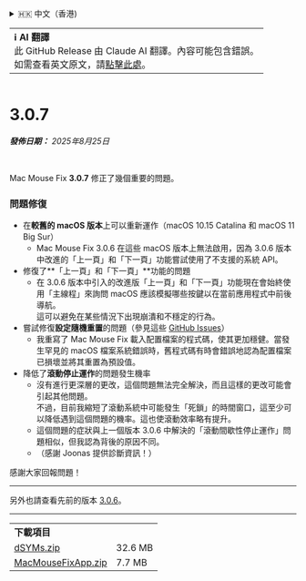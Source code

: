 <details>
<summary>🇭🇰 中文（香港)</summary>

[🇬🇧 English (GitHub Release)](https://github.com/noah-nuebling/mac-mouse-fix/releases/tag/3.0.7)\
[🇩🇪 Deutsch](https://redirect.macmousefix.com/?target=mmf-release&tag=3.0.7&locale=de)\
[🇻🇳 Tiếng Việt](https://redirect.macmousefix.com/?target=mmf-release&tag=3.0.7&locale=vi)\
[🇨🇳 中文 (简体)](https://redirect.macmousefix.com/?target=mmf-release&tag=3.0.7&locale=zh-Hans)\
[🇨🇳 中文 (繁體)](https://redirect.macmousefix.com/?target=mmf-release&tag=3.0.7&locale=zh-Hant)\
**🇭🇰 中文（香港)**\
[🇰🇷 한국어](https://redirect.macmousefix.com/?target=mmf-release&tag=3.0.7&locale=ko)\
[Help translate Mac Mouse Fix to different languages!](https://github.com/noah-nuebling/mac-mouse-fix/discussions/731)
</details>
<table align=><td>
<b>ℹ️ AI 翻譯</b><br>
此 GitHub Release 由 Claude AI 翻譯。內容可能包含錯誤。<br>
如需查看英文原文，請<a href="https://github.com/noah-nuebling/mac-mouse-fix/releases/tag/3.0.7">點擊此處</a>。
</td></table>

<table></table>

# 3.0.7
***發佈日期：** 2025年8月25日*

<br>

Mac Mouse Fix **3.0.7** 修正了幾個重要的問題。

### 問題修復

- 在**較舊的 macOS 版本**上可以重新運作（macOS 10.15 Catalina 和 macOS 11 Big Sur）
    - Mac Mouse Fix 3.0.6 在這些 macOS 版本上無法啟用，因為 3.0.6 版本中改進的「上一頁」和「下一頁」功能嘗試使用了不支援的系統 API。
- 修復了**「上一頁」和「下一頁」**功能的問題
    - 在 3.0.6 版本中引入的改進版「上一頁」和「下一頁」功能現在會始終使用「主線程」來詢問 macOS 應該模擬哪些按鍵以在當前應用程式中前後導航。\
    這可以避免在某些情況下出現崩潰和不穩定的行為。
- 嘗試修復**設定隨機重置**的問題（參見這些 [GitHub Issues](https://github.com/noah-nuebling/mac-mouse-fix/issues?q=is%3Aissue%20label%3A%22Config%20Reset%20Intermittently%22)）
    - 我重寫了 Mac Mouse Fix 載入配置檔案的程式碼，使其更加穩健。當發生罕見的 macOS 檔案系統錯誤時，舊程式碼有時會錯誤地認為配置檔案已損壞並將其重置為預設值。
- 降低了**滾動停止運作**的問題發生機率
    - 沒有進行更深層的更改，這個問題無法完全解決，而且這樣的更改可能會引起其他問題。\
    不過，目前我縮短了滾動系統中可能發生「死鎖」的時間窗口，這至少可以降低遇到這個問題的機率。這也使滾動效率略有提升。
    - 這個問題的症狀與上一個版本 3.0.6 中解決的「滾動間歇性停止運作」問題相似，但我認為背後的原因不同。
    - （感謝 Joonas 提供診斷資訊！）

感謝大家回報問題！

---

另外也請查看先前的版本 [3.0.6](https://redirect.macmousefix.com/?target=mmf-release&tag=3.0.6&locale=zh-HK)。

---

<table align="start">
<tr>
    <td colspan=2>
        <b>下載項目</b>
    </td>
</tr>
<tr>
    <td><a href="https://github.com/noah-nuebling/mac-mouse-fix/releases/download/3.0.7/dSYMs.zip">dSYMs.zip</a></td>
    <td>32.6 MB</td>
</tr>
<tr>
    <td><a href="https://github.com/noah-nuebling/mac-mouse-fix/releases/download/3.0.7/MacMouseFixApp.zip">MacMouseFixApp.zip</a></td>
    <td>7.7 MB</td>
</tr>
</table>